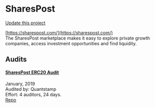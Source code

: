 
# SharesPost

[Update this project](https://github.com/ConsenSys/blockchainSecurityDB/edit/master/projects/sharespost.json)
  
[https://sharespost.com/](https://sharespost.com/)<br>
The SharesPost marketplace makes it easy to explore private growth companies, access investment opportunities and find liquidity.


## Audits



#### [SharesPost ERC20 Audit](https://certificate.quantstamp.com/full/shares-post-erc-20)

January, 2019<br>
Audited by: Quantstamp<br>Effort: 4 auditors, 24 days.<br>
[Repo](https://github.com/privsecx/glass-poc)<br>
      

  



